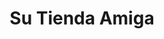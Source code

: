 ---
title: "Su Tienda Amiga"
url: /ciudad-satelite/su-tienda-amiga-avenida-alfredo-sanjines-4/
shop: comodidad
---